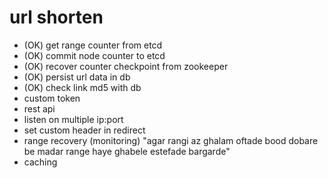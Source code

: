 url shorten
===========
- (OK) get range counter from etcd
- (OK) commit node counter to etcd
- (OK) recover counter checkpoint from zookeeper 
- (OK) persist url data in db
- (OK) check link md5 with db
- custom token
- rest api
- listen on multiple ip:port
- set custom header in redirect  
- range recovery (monitoring) "agar rangi az ghalam oftade bood dobare be madar range haye ghabele estefade bargarde"
- caching
